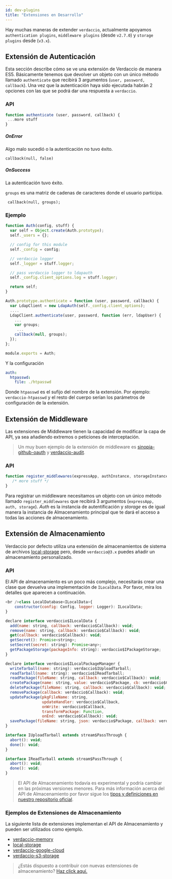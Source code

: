 ```yaml
---
id: dev-plugins
title: "Extensiones en Desarrollo"
---
```

Hay muchas maneras de extender `verdaccio`, actualmente apoyamos `authentication plugins`, `middleware plugins` (desde `v2.7.0`) y `storage plugins` desde (`v3.x`).

## Extensión de Autenticación

Esta sección describe cómo se ve una extensión de Verdaccio de manera ES5. Básicamente tenemos que devolver un objeto con un único método llamado `authenticate` que recibirá 3 argumentos (`user, password, callback`). Una vez que la autenticación haya sido ejecutada habrán 2 opciones con las que se podrá dar una respuesta a `verdaccio`.

### API

```js
function authenticate (user, password, callback) {
 ...more stuff
}
```

##### OnError

Algo malo sucedió o la autenticación no tuvo éxito.

    callback(null, false)
    

##### OnSuccess

La autenticación tuvo éxito.

`groups` es una matriz de cadenas de caracteres donde el usuario participa.

     callback(null, groups);
    

### Ejemplo

```javascript
function Auth(config, stuff) {
  var self = Object.create(Auth.prototype);
  self._users = {};

  // config for this module
  self._config = config;

  // verdaccio logger
  self._logger = stuff.logger;

  // pass verdaccio logger to ldapauth
  self._config.client_options.log = stuff.logger;

  return self;
}

Auth.prototype.authenticate = function (user, password, callback) {
  var LdapClient = new LdapAuth(self._config.client_options);
  ....
  LdapClient.authenticate(user, password, function (err, ldapUser) {
    ...
    var groups;
     ...
    callback(null, groups);
  });
};

module.exports = Auth;
```

Y la configuración

```yaml
auth:
  htpasswd:
    file: ./htpasswd
```

Donde `htpasswd` es el sufijo del nombre de la extensión. Por ejemplo: `verdaccio-htpasswd` y el resto del cuerpo serían los parámetros de configuración de la extensión.

## Extensión de Middleware

Las extensiones de Middleware tienen la capacidad de modificar la capa de API, ya sea añadiendo extremos o peticiones de interceptación.

> Un muy buen ejemplo de la extensión de middleware es [sinopia-github-oauth](https://github.com/soundtrackyourbrand/sinopia-github-oauth) y [verdaccio-audit](https://github.com/verdaccio/verdaccio-audit).

### API

```js
function register_middlewares(expressApp, authInstance, storageInstance) {
   /* more stuff */
}
```

Para registrar un middleware necesitamos un objeto con un único método llamado `register_middlewares` que recibirá 3 argumentos (`expressApp, auth, storage`). *Auth* es la instancia de autentificación y *storage* es de igual manera la instancia de Almacenamiento principal que te dará el acceso a todas las acciones de almacenamiento.

## Extensión de Almacenamiento

Verdaccio por defecto utiliza una extensión de almacenamientos de sistema de archivos [local-storage](https://github.com/verdaccio/local-storage) pero, desde `verdaccio@3.x` puedes añadir un almacenamiento personalizado.

### API

El API de almacenamiento es un poco más complejo, necesitarás crear una clase que devuelva una implementación de `ILocalData`. Por favor, mira los detalles que aparecen a continuación.

```js
<br />class LocalDatabase<ILocalData>{
    constructor(config: Config, logger: Logger): ILocalData;
}

declare interface verdaccio$ILocalData {
  add(name: string, callback: verdaccio$Callback): void;
  remove(name: string, callback: verdaccio$Callback): void;
  get(callback: verdaccio$Callback): void;
  getSecret(): Promise<string>;
  setSecret(secret: string): Promise<any>;
  getPackageStorage(packageInfo: string): verdaccio$IPackageStorage;
}

declare interface verdaccio$ILocalPackageManager {
  writeTarball(name: string): verdaccio$IUploadTarball;
  readTarball(name: string): verdaccio$IReadTarball;
  readPackage(fileName: string, callback: verdaccio$Callback): void;
  createPackage(name: string, value: verdaccio$Package, cb: verdaccio$Callback): void;
  deletePackage(fileName: string, callback: verdaccio$Callback): void;
  removePackage(callback: verdaccio$Callback): void;
  updatePackage(pkgFileName: string,
                updateHandler: verdaccio$Callback,
                onWrite: verdaccio$Callback,
                transformPackage: Function,
                onEnd: verdaccio$Callback): void;
  savePackage(fileName: string, json: verdaccio$Package, callback: verdaccio$Callback): void;
}

interface IUploadTarball extends stream$PassThrough {
  abort(): void;
  done(): void;
}

interface IReadTarball extends stream$PassThrough {
  abort(): void;
  done(): void;
}
```

> El API de Almacenamiento todavía es experimental y podría cambiar en las próximas versiones menores. Para más información acerca del API de Almacenamiento por favor sigue los [tipos y definiciones en nuestro repositorio oficial](https://github.com/verdaccio/flow-types).

### Ejemplos de Extensiones de Almacenamiento

La siguiente lista de extensiones implementan el API de Almacenamiento y pueden ser utilizados como ejemplo.

* [verdaccio-memory](https://github.com/verdaccio/verdaccio-memory)
* [local-storage](https://github.com/verdaccio/local-storage)
* [verdaccio-google-cloud](https://github.com/verdaccio/verdaccio-google-cloud)
* [verdaccio-s3-storage](https://github.com/Remitly/verdaccio-s3-storage/tree/s3)

> ¿Estás dispuesto a contribuir con nuevas extensiones de almacenamiento? [Haz click aquí.](https://github.com/verdaccio/verdaccio/issues/103#issuecomment-357478295)